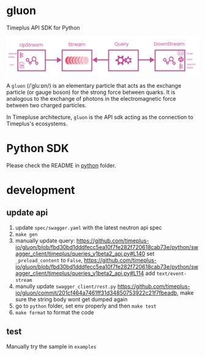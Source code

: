 # gluon

Timeplus API SDK for Python

![Timeplus SDK](sdk.png)

A `gluon` (/ˈɡluːɒn/) is an elementary particle that acts as the exchange particle (or gauge boson) for the strong force between quarks. It is analogous to the exchange of photons in the electromagnetic force between two charged particles.

In Timepluse architecture, `gluon` is the API sdk acting as the connection to Timeplus's ecosystems.

# Python SDK
Please check the README in [python](https://github.com/timeplus-io/gluon/tree/develop/python) folder.

# development

## update api

1. update `spec/swagger.yaml` with the latest neutron api spec
2. `make gen`
3. manually update query: https://github.com/timeplus-io/gluon/blob/fbd30bd1dddfecc5ea10f7fe282f720618cab73e/python/swagger_client/timeplus/queries_v1beta2_api.py#L140 set `_preload_content` to `False`, https://github.com/timeplus-io/gluon/blob/fbd30bd1dddfecc5ea10f7fe282f720618cab73e/python/swagger_client/timeplus/queries_v1beta2_api.py#L114 add `text/event-stream`
4. manully update `swagger_client/rest.py` https://github.com/timeplus-io/gluon/commit/201cf464a7461ff31d34850753922c21f7fbeadb, make sure the string body wont get dumped again
5. go to `python` folder, set env properly and then `make test`
6. `make format` to format the code

## test

Manually try the sample in `examples`
